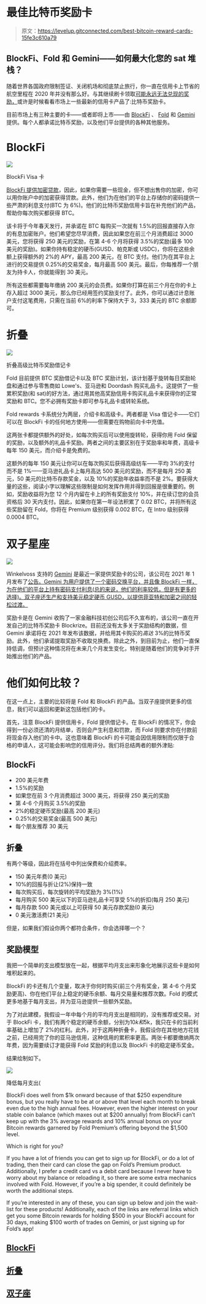 # 最佳比特币奖励卡

> 原文：<https://levelup.gitconnected.com/best-bitcoin-reward-cards-15fe3c610a79>

## BlockFi、Fold 和 Gemini——如何最大化您的 sat 堆栈？

随着世界各国政府限制签证、关闭机场和彻底禁止旅行，你一直在信用卡上节省的航空里程在 2020 年并没有那么好。与其继续刷卡领取[可能永远无法兑现的奖励，](https://www.valuepenguin.com/travel/points-and-miles-strategy-coronavirus)或许是时候看看市场上一些最新的信用卡产品了:比特币奖励卡。

目前市场上有三种主要的卡——或者即将上市——由 [BlockFi](https://blockfi.com/?ref=4f964c88) 、 [Fold](https://use.foldapp.com/r/NKN93KRM) 和 [Gemini](https://www.gemini.com/) 提供。每个人都承诺比特币奖励，以及他们平台提供的各种其他服务。

# BlockFi

![](img/825e1666944d6d284054721953493831.png)

BlockFi Visa 卡

[BlockFi 提供加密贷款](https://blockfi.com/?ref=4f964c88)，因此，如果你需要一些现金，但不想出售你的加密，你可以用你账户中的加密获得贷款。此外，他们为在他们的平台上存储你的密码提供一些严肃的利息支付(BTC 为 6%)。他们的比特币奖励信用卡旨在补充他们的产品，帮助你每次购买都获得 BTC。

该卡将于今年春天发行，并承诺在 BTC 每购买一次就有 1.5%的回报直接存入你的有息加密账户。他们希望您尽早消费，因此如果您在前三个月消费超过 3000 美元，您将获得 250 美元的奖励，在第 4-6 个月将获得 3.5%的奖励(最多 100 美元的奖励)。如果你持有稳定的硬币(GUSD、帕克斯或 USDC)，你将在这些余额上获得额外的 2%的 APY，最高 200 美元，在 BTC 支付。他们为在其平台上进行的交易提供 0.25%的交易奖金，每月最高 500 美元。最后，你每推荐一个朋友为持卡人，你就能得到 30 美元。

所有这些都需要每年缴纳 200 美元的会员费。如果你打算在前三个月在你的卡上存入超过 3000 美元，那么你已经用签约奖励支付了。此外，你可以通过计息账户支付这笔费用，只需在当前 6%的利率下保持大于 3，333 美元的 BTC 余额即可。

# 折叠

![](img/52ecb9782748b15333d56d4f2ed423f2.png)

折叠高级比特币奖励借记卡

Fold 目前提供 BTC 奖励借记卡以及 BTC 奖励计划，该计划基于旋转每日奖励轮盘和通过参与零售商如 Lowe's、亚马逊和 Doordash 购买礼品卡。这提供了一些累积奖励(和 sat)的好方法，通过用其他高奖励信用卡购买礼品卡来获得你的正常奖励和 BTC。您不必拥有奖励卡即可参与礼品卡或转轮系统。

Fold rewards 卡系统分为两层，介绍卡和高级卡。两者都是 Visa 借记卡——它们可以在 BlockFi 卡的任何地方使用——但需要在购物前向卡中充值。

这两张卡都提供额外的好处，如每次购买后可以使用旋转轮，获得你用 Fold 保留的奖励，以及额外的礼品卡奖励。两者之间的主要区别在于奖励率和年费，高级卡每年 150 美元，而介绍卡是免费的。

这额外的每年 150 美元让你可以在每次购买后获得高级纺车——平均 3%的支付而不是 1%——亚马逊礼品卡上每月高达 500 美元的奖励，而不是每月 250 美元，50 美元的比特币存款奖金，以及 10%的奖励年收益率而不是 2%。要获得大量的这些，阅读小字以理解这些限制是如何发挥作用并得到回报是很重要的。例如，奖励收益将为您 12 个月内留在卡上的所有奖励支付 10%，并在续订您的会员资格后 30 天内支付。因此，如果你在第一年设法积累了 0.02 BTC，并将所有这些奖励留在 Fold，你将在 Premium 级别获得 0.002 BTC，在 Intro 级别获得 0.0004 BTC。

# 双子星座

![](img/ac6d8edabd19d6a17bd1f9b09e21851b.png)

Winkelvoss 支持的 [Gemini](https://gemini.com/share/qna6r4kce) 是最近一家提供奖励卡的公司，该公司在 2021 年 1 月发布了[公告。Gemini 为用户提供了一个密码交换平台，并且像 BlockFi 一样，为在他们的平台上持有密码支付利息(总的来说，他们的利率较低，但是有更多的选择)。双子座还生产和支持美元稳定硬币 GUSD，以提供菲亚特和加密之间的轻松过渡。](https://www.gemini.com/blog/gemini-to-offer-credit-card-with-crypto-rewards)

奖励卡是在 Gemini 收购了一家金融科技初创公司后不久宣布的，该公司一直在开发自己的比特币奖励卡 Blockrize。目前还没有太多关于奖励结构的数据，但 Gemini 承诺将在 2021 年发布该数据，并给用其卡购买的*高达* 3%的比特币奖励。此外，他们承诺提取奖励不收取兑换费。除此之外，到目前为止，他们一直保持低调，但预计这种情况将在未来几个月发生变化，特别是随着他们的竞争对手开始推出他们的产品。

# 他们如何比较？

在这一点上，主要的比较将是 Fold 和 BlockFi 的产品。当双子座提供更多的信息，我们可以返回和更新这包括他们的卡。

首先，注意 BlockFi 提供信用卡，Fold 提供借记卡。在 BlockFi 的情况下，你会得到一份必须还清的月结单，否则会产生利息和罚款，而 Fold 则要求你在付款前将现金存入他们的卡中。这也意味着 BlockFi 的卡可能会因信用限制而仅限于合格的申请人，这可能会影响您的信用评分。我们将总结两者的额外津贴:

## BlockFi

*   200 美元年费
*   1.5%的奖励
*   如果您在前 3 个月消费超过 3000 美元，将获得 250 美元的奖励
*   第 4-6 个月购买 3.5%的奖励
*   2%的稳定硬币奖励(最高 200 美元)
*   0.25%的交易奖金(最高 500 美元)
*   每个朋友推荐 30 美元

## 折叠

有两个等级，因此将在括号中列出保费和介绍费率。

*   150 美元年费(0 美元)
*   10%的回报与折让(2%)保持一致
*   每次购买后，每次旋转的平均奖励为 3%(1%)
*   每月购买 500 美元以下的亚马逊礼品卡可享受 5%的折扣(每月 250 美元)
*   每月存款 500 美元或以上可获得 50 美元存款奖励(0 美元)
*   0 美元激活费(21 美元)

但是，如果我们假设你两个都符合条件，你会选择哪一个？

## 奖励模型

我把一个简单的支出模型放在一起，根据平均月支出来形象化地展示这些卡是如何堆积起来的。

BlockFi 的卡还有几个变量，取决于你何时购买(前三个月有奖金，第 4-6 个月奖励更高)、你在他们平台上稳定的硬币余额、每月交易量和推荐次数。Fold 的模式更多地基于每月支出，并为亚马逊提供一些额外奖励。

为了对此建模，我假设一年中每个月的平均月支出是相同的，没有推荐或交易。对于 BlockFi 卡，我们有两个稳定的硬币余额，分别为$10k 和$5k，我只在卡的当前利率基础上增加了 2%的红利。此外，对于这两种折叠卡，我假设你在其他地方花钱之前，已经用完了你的亚马逊信用，这种信用的累积率更高。两张卡都要缴纳两次年费，因为需要续订才能获得 Fold 奖励的利息以及 BlockFi 卡的稳定硬币奖金。

结果绘制如下。

![](img/32dac42ef6a3d2ed287d0dc81da83929.png)

降低每月支出(

BlockFi does well from $1k onward because of that $250 expenditure bonus, but you really have to be at or above that level each month to break even due to the high annual fees. However, even the higher interest on your stable coin balance (which maxes out at $200 annually) from BlockFi can’t keep up with the 3% average rewards and 10% annual bonus on your Bitcoin rewards garnered by Fold Premium’s offering beyond the $1,500 level.

Which is right for you?

If you have a lot of friends you can get to sign up for BlockFi, or do a lot of trading, then their card can close the gap on Fold’s Premium product. Additionally, I prefer a credit card vs a debit card because I never have to worry about my balance or reloading it, so there are some extra mechanics involved with Fold. However, if you’re a big spender, it could definitely be worth the additional steps.

If you’re interested in any of these, you can sign up below and join the wait-list for these products! Additionally, each of the links are referral links which get you some Bitcoin rewards for holding $500 in your BlockFi account for 30 days, making $100 worth of trades on Gemini, or just signing up for Fold’s app!

## [BlockFi](https://blockfi.com/?ref=4f964c88)

## [折叠](https://use.foldapp.com/r/NKN93KRM)

## [双子座](https://www.gemini.com/share/qna6r4kce)